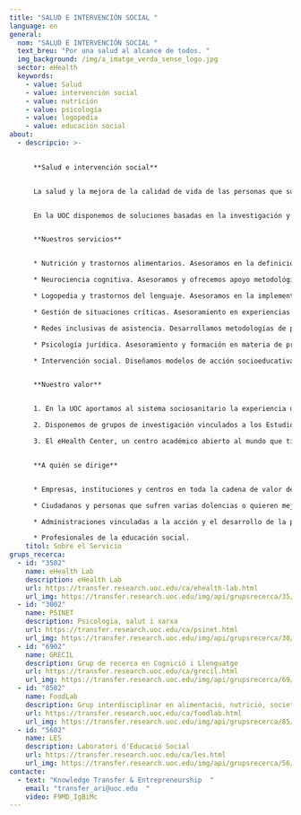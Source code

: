 ```yaml
---
title: "SALUD E INTERVENCIÓN SOCIAL "
language: en
general:
  nom: "SALUD E INTERVENCIÓN SOCIAL "
  text_breu: "Por una salud al alcance de todos. "
  img_background: /img/a_imatge_verda_sense_logo.jpg
  sector: eHealth
  keywords:
    - value: Salud
    - value: intervención social
    - value: nutrición
    - value: psicología
    - value: logopedia
    - value: educación social
about:
  - descripcio: >-
      

      **Salud e intervención social**


      La salud y la mejora de la calidad de vida de las personas que sufren dolencias es un reto social complejo que hay que abordar desde una perspectiva abierta con un conocimiento experto y con todas las herramientas a nuestro alcance. 


      En la UOC disponemos de soluciones basadas en la investigación y la innovación con el objetivo final de generar un impacto positivo en la salud y la calidad de vida de todos los ciudadanos en ámbitos como la nutrición y los trastornos alimentarios, la psicología y la neurociencia cognitiva, la logopedia y los trastornos de lenguaje, o la gestión de situaciones críticas. También ofrecemos servicios de acción socioeducativa y práctica profesional de la educación social.


      **Nuestros servicios**


      * Nutrición y trastornos alimentarios. Asesoramos en la definición de programas de alimentación saludable y actividad física, mediante el uso de la salud electrónica y las TIC, en especial para abordar las dolencias crónicas como el sobrepeso. También analizamos la evolución de los patrones y los comportamientos alimentarios desde una perspectiva sociocultural.

      * Neurociencia cognitiva. Asesoramos y ofrecemos apoyo metodológico en el diseño de intervenciones neuropsicológicas clínicas con técnicas de estimulación cerebral no invasivas. 

      * Logopedia y trastornos del lenguaje. Asesoramos en la implementación de evidencias científicas en los modelos de intervención y detección precoz en el ámbito de la logopedia y en la estimulación para recuperación del lenguaje en niños con TEL.

      * Gestión de situaciones críticas. Asesoramiento en experiencias y gestión emocional del duelo así como el análisis del impacto de las nuevas tecnologías en este ámbito.

      * Redes inclusivas de asistencia. Desarrollamos metodologías de participación inclusivas para el diseño de tecnologías, servicios y políticas de cuidado. También realizamos estudios sobre nuevas formas de acción colectiva y apoyo social en el campo del envejecimiento, la discapacidad y las dolencias crónicas.

      * Psicología jurídica. Asesoramiento y formación en materia de prevención e intervención en ámbitos afines a la psicología jurídica tanto en empresas privadas como públicas.

      * Intervención social. Diseñamos modelos de acción socioeducativa y ofrecemos asesoramiento y consultoría para el desarrollo profesional de la educación social.


      **Nuestro valor**


      1. En la UOC aportamos al sistema sociosanitario la experiencia de profesionales especializados, herramientas y aplicaciones basadas en las tecnologías de la información y la comunicación (TIC) para mejorar la calidad de vida de las personas y facilitar el trabajo de la comunidad médico-científica.

      2. Disponemos de grupos de investigación vinculados a los Estudios de Salud y de Psicología y Ciencias de la Educación en varios ámbitos que procuran la mejora del sistema sanitario, de los profesionales y del bienestar de las personas.

      3. El eHealth Center, un centro académico abierto al mundo que tiene como objetivo educar y capacitar a los profesionales y ciudadanos comunes, mediante el uso de tecnologías, para liderar el cambio de paradigma en salud. Centrado en las personas, mediante la investigación, la educación y la orientación, para contribuir al progreso y al bienestar de la sociedad.


      **A quién se dirige**


      * Empresas, instituciones y centros en toda la cadena de valor del sector sociosanitario.

      * Ciudadanos y personas que sufren varias dolencias o quieren mejorar su bienestar.

      * Administraciones vinculadas a la acción y el desarrollo de la política socioeducativa.

      * Profesionales de la educación social.
    titol: Sobre el Servicio
grups_recerca:
  - id: "3502"
    name: eHealth Lab
    description: eHealth Lab
    url: https://transfer.research.uoc.edu/ca/ehealth-lab.html
    url_img: https://transfer.research.uoc.edu/img/api/grupsrecerca/35/image/1594279756413
  - id: "3002"
    name: PSINET
    description: Psicologia, salut i xarxa
    url: https://transfer.research.uoc.edu/ca/psinet.html
    url_img: https://transfer.research.uoc.edu/img/api/grupsrecerca/30/image/1594203037039
  - id: "6902"
    name: GRECIL
    description: Grup de recerca en Cognició i Llenguatge
    url: https://transfer.research.uoc.edu/ca/grecil.html
    url_img: https://transfer.research.uoc.edu/img/api/grupsrecerca/69/image/1588435812349
  - id: "8502"
    name: FoodLab
    description: Grup interdisciplinar en alimentació, nutrició, societat i salut
    url: https://transfer.research.uoc.edu/ca/foodlab.html
    url_img: https://transfer.research.uoc.edu/img/api/grupsrecerca/85/image/1594196169348
  - id: "5602"
    name: LES
    description: Laboratori d'Educació Social
    url: https://transfer.research.uoc.edu/ca/les.html
    url_img: https://transfer.research.uoc.edu/img/api/grupsrecerca/56/image/1594104732405
contacte:
  - text: "Knowledge Transfer & Entrepreneurship  "
    email: "transfer_ari@uoc.edu  "
    video: F9MD_IgBiMc
---
```

